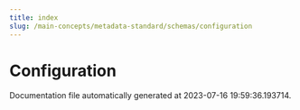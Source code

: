 ```yaml
---
title: index
slug: /main-concepts/metadata-standard/schemas/configuration
---
```


# Configuration

Documentation file automatically generated at 2023-07-16 19:59:36.193714.
